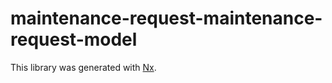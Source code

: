 # maintenance-request-maintenance-request-model

This library was generated with [Nx](https://nx.dev).

